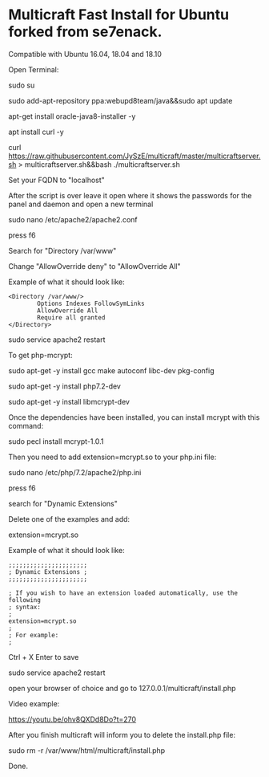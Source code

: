 # Multicraft Fast Install for Ubuntu forked from se7enack.

Compatible with Ubuntu 16.04, 18.04 and 18.10

Open Terminal:

sudo su

sudo add-apt-repository ppa:webupd8team/java&&sudo apt update

apt-get install oracle-java8-installer -y

apt install curl -y

curl https://raw.githubusercontent.com/JySzE/multicraft/master/multicraftserver.sh > multicraftserver.sh&&bash ./multicraftserver.sh

Set your FQDN to "localhost"

After the script is over leave it open where it shows the passwords for the panel and daemon and open a new terminal

sudo nano /etc/apache2/apache2.conf

press f6

Search for "Directory /var/www"

Change "AllowOverride deny" to "AllowOverride All"

Example of what it should look like:

```
<Directory /var/www/>
        Options Indexes FollowSymLinks
        AllowOverride All
        Require all granted
</Directory>
```
sudo service apache2 restart

To get php-mcrypt:

sudo apt-get -y install gcc make autoconf libc-dev pkg-config

sudo apt-get -y install php7.2-dev

sudo apt-get -y install libmcrypt-dev

Once the dependencies have been installed, you can install mcrypt with this command:

sudo pecl install mcrypt-1.0.1

Then you need to add extension=mcrypt.so to your php.ini file:

sudo nano /etc/php/7.2/apache2/php.ini

press f6

search for "Dynamic Extensions"

Delete one of the examples and add:

extension=mcrypt.so

Example of what it should look like:

```
;;;;;;;;;;;;;;;;;;;;;;
; Dynamic Extensions ;
;;;;;;;;;;;;;;;;;;;;;;

; If you wish to have an extension loaded automatically, use the following
; syntax:
;
extension=mcrypt.so
;
; For example:
;
```

Ctrl + X Enter to save

sudo service apache2 restart

open your browser of choice and go to 127.0.0.1/multicraft/install.php

Video example:

https://youtu.be/ohv8QXDd8Do?t=270

After you finish multicraft will inform you to delete the install.php file:

sudo rm -r /var/www/html/multicraft/install.php

Done.
